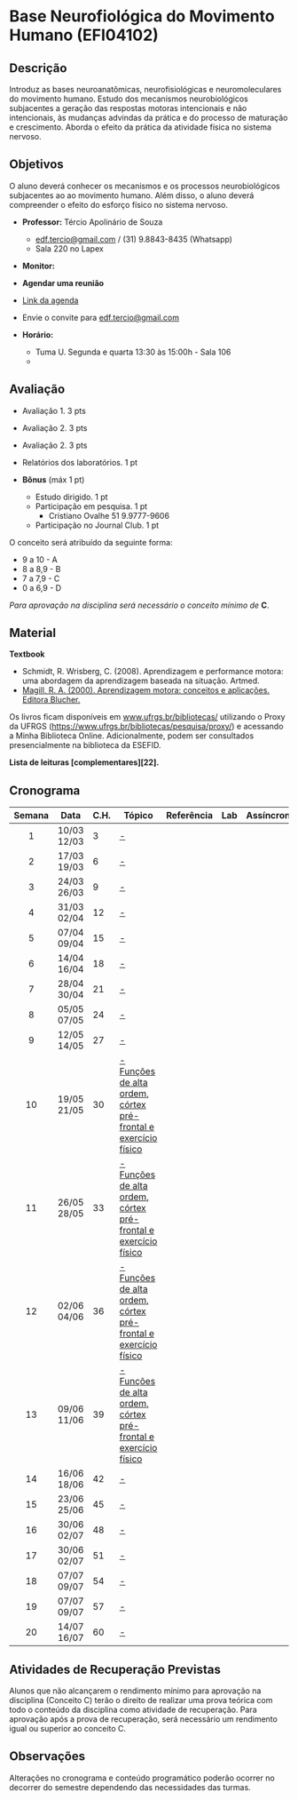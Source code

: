 
# **Base Neurofiológica do Movimento Humano (EFI04102)**


## Descrição

Introduz as bases neuroanatômicas, neurofisiológicas e neuromoleculares do movimento humano. Estudo dos mecanismos neurobiológicos subjacentes a geração das respostas motoras intencionais e não intencionais, às mudanças advindas da prática e do processo de maturação e crescimento. Aborda o efeito da prática da atividade física no sistema nervoso.


## Objetivos
O aluno deverá conhecer os mecanismos e os processos neurobiológicos subjacentes ao ao movimento humano. Além disso, o aluno deverá compreender o efeito do esforço físico no sistema nervoso.

- **Professor:** Tércio Apolinário de Souza
  - edf.tercio@gmail.com / (31) 9.8843-8435 (Whatsapp) 
  - Sala 220 no Lapex
 - **Monitor:**
 
 - **Agendar uma reunião**
 - [Link da agenda](https://calendar.google.com/calendar/u/0?cid=ZWRmLnRlcmNpb0BnbWFpbC5jb20)
 - Envie o convite para edf.tercio@gmail.com
    
- **Horário:**
  - Tuma U. Segunda e quarta 13:30 às 15:00h - Sala 106
  -

## Avaliação
- Avaliação 1. 3 pts
- Avaliação 2. 3 pts
- Avaliação 2. 3 pts
- Relatórios dos laboratórios. 1 pt

- **Bônus** (máx 1 pt)
  - Estudo dirigido. 1 pt 
  - Participação em pesquisa. 1 pt
      - Cristiano Ovalhe 51 9.9777-9606
  - Participação no Journal Club. 1 pt


O conceito será atribuído da seguinte forma: 
- 9 a 10  - A 
- 8 a 8,9 - B
- 7 a 7,9  - C
- 0 a 6,9 - D

*Para aprovação na disciplina será necessário o conceito mínimo de* **C**. 

## Material
**Textbook**

- Schmidt, R. Wrisberg, C. (2008). Aprendizagem e performance motora: uma abordagem da aprendizagem baseada na situação. Artmed.
- [Magill, R. A. (2000). Aprendizagem motora: conceitos e aplicações. Editora Blucher.](https://github.com/apolinario-souza/teaching/blob/main/AprendizagemMotora(EFI04168)/complementar/(Magill%2C%202000).pdf)

Os livros ficam disponíveis em www.ufrgs.br/bibliotecas/ utilizando o Proxy da UFRGS  (https://www.ufrgs.br/bibliotecas/pesquisa/proxy/) e acessando a Minha Biblioteca Online. Adicionalmente, podem ser consultados presencialmente na biblioteca da ESEFID. 

**Lista de leituras [complementares][22].**


## 


## Cronograma

| **Semana** |**Data**| **C.H.**  | **Tópico**                                              | **Referência**| **Lab** | **Assíncrono**
|:-: | :---------------------: | --------- | --------------------- | -------------- |------------------------|--------------------|
|1| 10/03 <br> 12/03|3|[ -][1]||
|2| 17/03 <br> 19/03|6|[ -][1]||
|3| 24/03 <br> 26/03|9|[ -][1]||
|4| 31/03 <br> 02/04|12|[ -][1]||
|5| 07/04 <br> 09/04|15|[ -][1]||
|6| 14/04 <br> 16/04|18|[ -][1]||
|7| 28/04 <br> 30/04|21|[ -][1]||
|8| 05/05 <br> 07/05|24|[ -][1]||
|9| 12/05 <br> 14/05|27|[ -][1]||
|10| 19/05 <br> 21/05|30|[ -Funções de alta ordem, córtex pré-frontal e exercício físico][1]||
|11| 26/05 <br> 28/05|33|[ -Funções de alta ordem, córtex pré-frontal e exercício físico][1]||
|12| 02/06 <br> 04/06|36|[ -Funções de alta ordem, córtex pré-frontal e exercício físico][1]||
|13| 09/06 <br> 11/06|39|[ -Funções de alta ordem, córtex pré-frontal e exercício físico][1]||
|14| 16/06 <br> 18/06|42|[ -][1]||
|15| 23/06 <br> 25/06|45|[ -][1]||
|16| 30/06 <br> 02/07|48|[ -][1]||
|17| 30/06 <br> 02/07|51|[ -][1]||
|18| 07/07 <br> 09/07|54|[ -][1]||
|19| 07/07 <br> 09/07|57|[ -][1]||
|20| 14/07 <br> 16/07|60|[ -][1]||



## Atividades de Recuperação Previstas
Alunos que não alcançarem o rendimento mínimo para aprovação na disciplina (Conceito C) terão o direito de realizar uma prova teórica com todo o conteúdo da disciplina como atividade de recuperação. Para aprovação após a prova de recuperação, será necessário um rendimento igual ou superior ao conceito C.
  
## Observações

Alterações no cronograma e conteúdo programático poderão ocorrer no decorrer do semestre dependendo das necessidades das turmas. 



[1]:https://
[2]:https://
[3]:https://
[4]:https://
[5]:https://
[6]:https://
[7]:https://
[8]:https://
[9]:https://
[10]:https://
[11]:https://
[12]:https://
[13]:https://
[14]:https://
[15]:https://
[16]:https://
[17]:https://
[18]:https://

